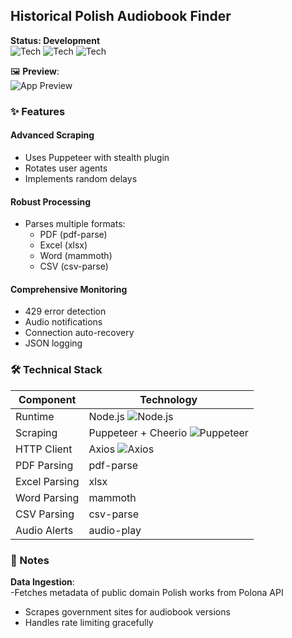 ## Historical Polish Audiobook Finder  
**Status: Development**  
![Tech](https://img.shields.io/badge/-Node.js-339933) ![Tech](https://img.shields.io/badge/-Puppeteer-40B5A4) ![Tech](https://img.shields.io/badge/-Axios-5A29E4)  

🖼️ **Preview**:  
![App Preview](https://cdn.glitch.global/5ac0b5d5-9cdf-4f57-b49d-3e7a215b66a4/logs.png)  

### ✨ Features  

#### Advanced Scraping  
- Uses Puppeteer with stealth plugin  
- Rotates user agents  
- Implements random delays  

#### Robust Processing  
- Parses multiple formats:  
  - PDF (pdf-parse)  
  - Excel (xlsx)  
  - Word (mammoth)  
  - CSV (csv-parse)  

#### Comprehensive Monitoring  
- 429 error detection  
- Audio notifications  
- Connection auto-recovery  
- JSON logging  

### 🛠️ Technical Stack  
| Component         | Technology                          |
|-------------------|-------------------------------------|
| Runtime          | Node.js ![Node.js](https://img.shields.io/badge/-Node.js-339933) |
| Scraping        | Puppeteer + Cheerio ![Puppeteer](https://img.shields.io/badge/-Puppeteer-40B5A4) |
| HTTP Client     | Axios ![Axios](https://img.shields.io/badge/-Axios-5A29E4) |
| PDF Parsing     | pdf-parse |
| Excel Parsing   | xlsx |
| Word Parsing    | mammoth |
| CSV Parsing     | csv-parse |
| Audio Alerts    | audio-play |

### 📝 Notes  
**Data Ingestion**:  
-Fetches metadata of public domain Polish works from Polona API
- Scrapes government sites for audiobook versions  
- Handles rate limiting gracefully  
